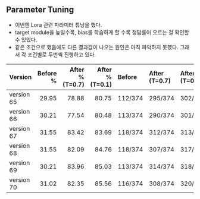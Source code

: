 ## Parameter Tuning

- 이번엔 Lora 관련 파라미터 튜닝을 했다.
- target module을 높일수록, bias를 학습하게 할 수록 정답률이 오르는 걸 확인할 수 있었다.
- 같은 조건으로 했음에도 다른 결과값이 나오는 원인은 아직 파악하지 못헀다. 그래서 각 조건별로 두번씩 진행하고 있다.


| Version    |   Before % |   After % (T=0.7) |   After % (T=0.1) | Before   | After (T=0.7)   | After (T=0.1)   |   lora_alpha |   lora_dropout |   r | bias      | target_modules       |
|:-----------|-----------:|------------------:|------------------:|:---------|:----------------|:----------------|-------------:|---------------:|----:|:----------|:---------------------|
| version 65 |      29.95 |             78.88 |             80.75 | 112/374  | 295/374         | 302/374         |           16 |              0 |  64 | none      | q,k,v,o              |
| version 66 |      30.21 |             77.54 |             80.48 | 113/374  | 290/374         | 301/374         |           16 |              0 |  64 | none      | q,k,v,o              |
| version 67 |      31.55 |             83.42 |             83.69 | 118/374  | 312/374         | 313/374         |           16 |              0 |  64 | none      | q,k,v,o,up,down,gate |
| version 68 |      31.55 |             82.09 |             84.76 | 118/374  | 307/374         | 317/374         |           16 |              0 |  64 | lora_only | q,k,v,o,up,down,gate |
| version 69 |      30.21 |             83.96 |             85.03 | 113/374  | 314/374         | 318/374         |           16 |              0 |  64 | all       | q,k,v,o,up,down,gate |
| version 70 |      31.02 |             82.35 |             85.56 | 116/374  | 308/374         | 320/374         |           32 |              0 |  64 | all       | q,k,v,o,up,down,gate |
